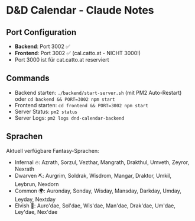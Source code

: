 # D&D Calendar - Claude Notes

## Port Configuration
- **Backend**: Port 3002 ✅ 
- **Frontend**: Port 3002 ✅ (cal.catto.at - NICHT 3000!)
- Port 3000 ist für cat.catto.at reserviert

## Commands
- Backend starten: `./backend/start-server.sh` (mit PM2 Auto-Restart) oder `cd backend && PORT=3002 npm start`
- Frontend starten: `cd frontend && PORT=3002 npm start`
- Server Status: `pm2 status`
- Server Logs: `pm2 logs dnd-calendar-backend`

## Sprachen
Aktuell verfügbare Fantasy-Sprachen:
- Infernal 🔥: Azrath, Sorzul, Vezthar, Mangrath, Drakthul, Umveth, Zeyror, Nexrath
- Dwarven ⛏️: Aurgrim, Soldrak, Wisdrom, Mangar, Draktor, Umkil, Leybrun, Nexdorn
- Common 🌍: Auronday, Sonday, Wisday, Mansday, Darkday, Umday, Leyday, Nextday
- Elvish 🧝: Auro'dae, Sol'dae, Wis'dae, Man'dae, Drak'dae, Um'dae, Ley'dae, Nex'dae